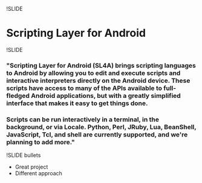 !SLIDE

# Scripting Layer for Android #

!SLIDE

### "Scripting Layer for Android (SL4A) brings scripting languages to Android by allowing you to edit and execute scripts and interactive interpreters directly on the Android device. These scripts have access to many of the APIs available to full-fledged Android applications, but with a greatly simplified interface that makes it easy to get things done. ###

### Scripts can be run interactively in a terminal, in the background, or via Locale. Python, Perl, JRuby, Lua, BeanShell, JavaScript, Tcl, and shell are currently supported, and we're planning to add more." ###

!SLIDE bullets

* Great project
* Different approach

